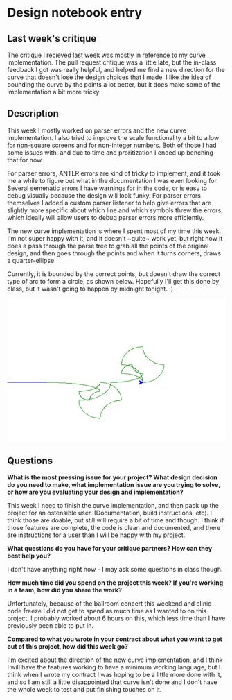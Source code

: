 # Design notebook entry

## Last week's critique

The critique I recieved last week was mostly in reference to my curve implementation.
The pull request critique was a little late, but the in-class feedback I got was really
helpful, and helped me find a new direction for the curve that doesn't lose the
design choices that I made. I like the idea of bounding the curve by the points
a lot better, but it does make some of the implementation a bit more tricky.

## Description

This week I mostly worked on parser errors and the new curve implementation.
I also tried to improve the scale functionality a bit to allow for non-square
screens and for non-integer numbers. Both of those I had some issues with, and due to
time and proritization I ended up benching that for now.

For parser errors, ANTLR errors are kind of tricky to implement, and it took me
a while to figure out what in the documentation I was even looking for. Several
semenatic errors I have warnings for in the code, or is easy to debug visually 
because the design will look funky. For parser errors themselves I added a custom
parser listener to help give errors that are slightly more specific about which line
and which symbols threw the errors, which ideally will allow users to debug parser
errors more efficiently.

The new curve implementation is where I spent most of my time this week. I'm not
super happy with it, and it doesn't ~quite~ work yet, but right now it does a pass
through the parse tree to grab all the points of the original design, and then goes
through the points and when it turns corners, draws a quarter-ellipse.

Currently, it is bounded by the correct points, but doesn't draw the correct type
of arc to form a circle, as shown below. Hopefully I'll get this done by class,
but it wasn't going to happen by midnight tonight. :)

![New Curve Panto](images/new_curve_temp.PNG)

## Questions

**What is the most pressing issue for your project? What design decision do
you need to make, what implementation issue are you trying to solve, or how
are you evaluating your design and implementation?**

This week I need to finish the curve implementation, and then pack up the 
project for an ostensible user. (Documentation, build instructions, etc).
I think those are doable, but still will require a bit of time and though.
I think if those features are complete, the code is clean and documented,
and there are instructions for a user than I will be happy with my project.

**What questions do you have for your critique partners? How can they best help
you?**

I don't have anything right now - I may ask some questions in class though.

**How much time did you spend on the project this week? If you're working in a
team, how did you share the work?**

Unfortunately, because of the ballroom concert this weekend and clinic code freeze
I did not get to spend as much time as I wanted to on this project. I probably 
worked about 6 hours on this, which less time than I have previously been able 
to put in.

**Compared to what you wrote in your contract about what you want to get out of this
project, how did this week go?**

I'm excited about the direction of the new curve implementation, and I think
I will have the features working to have a minimum working language, but I think
when I wrote my contract I was hoping to be a little more done with it, and so I
am still a little disappointed that curve isn't done and I don't have the whole
week to test and put finishing touches on it.
